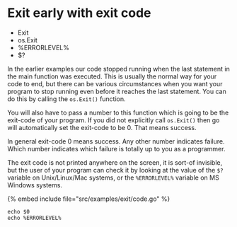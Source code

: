 # Exit early with exit code

* Exit
* os.Exit
* %ERRORLEVEL%
* $?


In the earlier examples our code stopped running when the last statement in the main function was executed.
This is usually the normal way for your code to end, but there can be various circumstances when you want your program to
stop running even before it reaches the last statement. You can do this by calling the `os.Exit()` function.

You will also have to pass a number to this function which is going to be the exit-code of your program.
If you did not explicitly call `os.Exit()` then go will automatically set the exit-code to be 0. That means success.

In general exit-code 0 means success. Any other number indicates failure. Which number indicates which failure is totally up to
you as a programmer.

The exit code is not printed anywhere on the screen, it is sort-of invisible, but the user of your program can check it by looking at
the value of the `$?` variable on Unix/Linux/Mac systems, or the `%ERRORLEVEL%` variable on MS Windows systems.


{% embed include file="src/examples/exit/code.go" %}

```
echo $0
echo %ERRORLEVEL%
```


